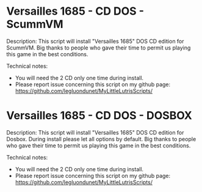 # Versailles 1685 - CD DOS - ScummVM

Description:
This script will install "Versailles 1685" DOS CD edition for ScummVM.
Big thanks to people who gave their time to permit us playing this game in the best conditions.

Technical notes:
- You will need the 2 CD only one time during install.
- Please report issue concerning this script on my github page:
https://github.com/legluondunet/MyLittleLutrisScripts/

# Versailles 1685 - CD DOS - DOSBOX

Description:
This script will install "Versailles 1685" DOS CD edition for Dosbox.
During install please let all options by default.
Big thanks to people who gave their time to permit us playing this game in the best conditions.

Technical notes:
- You will need the 2 CD only one time during install.
- Please report issue concerning this script on my github page:
https://github.com/legluondunet/MyLittleLutrisScripts/
